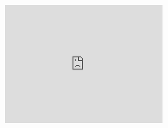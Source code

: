 <div style="position:relative;height:0;padding-bottom:75%"><iframe src="https://www.youtube.com/embed/xoirXUhEpIo?ecver=2" style="position:absolute;width:100%;height:100%;left:0" width="480" height="360" frameborder="0" allow="autoplay; encrypted-media" allowfullscreen></iframe></div>